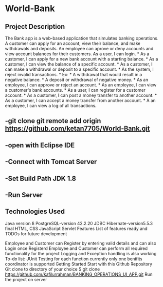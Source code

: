 # World-Bank
## Project Description
The Bank app is a web-based application that simulates banking operations. A customer can apply for an account, view their balance, and make withdrawals and deposits. An employee can aprove or deny accounts and view account balances for their customers. As a user, I can login. * As a customer, I can apply for a new bank account with a starting balance. * As a customer, I can view the balance of a specific account. * As a customer, I can make a withdrawal or deposit to a specific account. * As the system, I reject invalid transactions. * Ex: * A withdrawal that would result in a negative balance. * A deposit or withdrawal of negative money. * As an employee, I can approve or reject an account. * As an employee, I can view a customer's bank accounts. * As a user, I can register for a customer account. * As a customer, I can post a money transfer to another account. * As a customer, I can accept a money transfer from another account. * A an employee, I can view a log of all transactions.

## -git clone git remote add origin https://github.com/ketan7705/World-Bank.git
## -open with Eclipse IDE
## -Connect with Tomcat Server
## -Set Build Path JDK 1.8
## -Run Server



## Technologies Used
Java version 8
PostgreSQL-version 42.2.20
JDBC
Hibernate-version5.5.3 final
HTML, CSS
JavaScript
Servlet
Features
List of features ready and TODOs for future development

Employee and Customer can Register by entering valid details and can also Login once Registerd
Employee and Customer can perform all required functionality for the project
Logging and Exception handling is also working To-do list:
JUnit Testing for each function
currently only one benifits coordinator is supported
Getting Started
Start with this Github Repository
Git clone to directory of your choice $ git clone https://github.com/kafilurrahman/BANKING_OPERATIONS_UI_APP.git
Run the project on server

